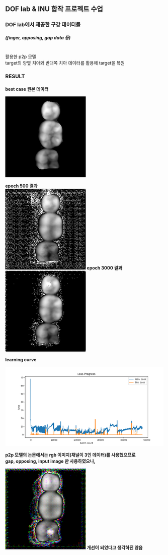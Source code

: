 <h2>
DOF lab & INU 합작 프로젝트 수업
</h2>
<h3>
DOF lab에서 제공한 구강 데이터를
<h5>(finger, opposing, gap data 등)</h5><br>
활용한 p2p 모델<br>
target의 양옆 치아와 반대쪽 치아 데이터를 활용해 target을 복원
</h3>
<h3>
RESULT
</h3>
<h4>
best case
원본 데이터

![screenshot](./samples/data0115_Obj_Depth.png)

epoch 500 결과<br>
![screenshot](./samples/E500_data0115_Obj_Depth.png)
epoch 3000 결과<br>
![screenshot](./samples/E3000_data0115_Obj_Depth.png)

learning curve

![screenshot](./samples/pix2pix_loss_E3000.png)

p2p 모델의 논문에서는 rgb 이미지(채널이 3인 데이터)를 사용했으므로<br>
gap, opposing, input image 만 사용하였으나,<br>

![screenshot](./samples/3ch_E500_data0115_Obj_Depth.png)
개선이 되었다고 생각하진 않음
</h4>